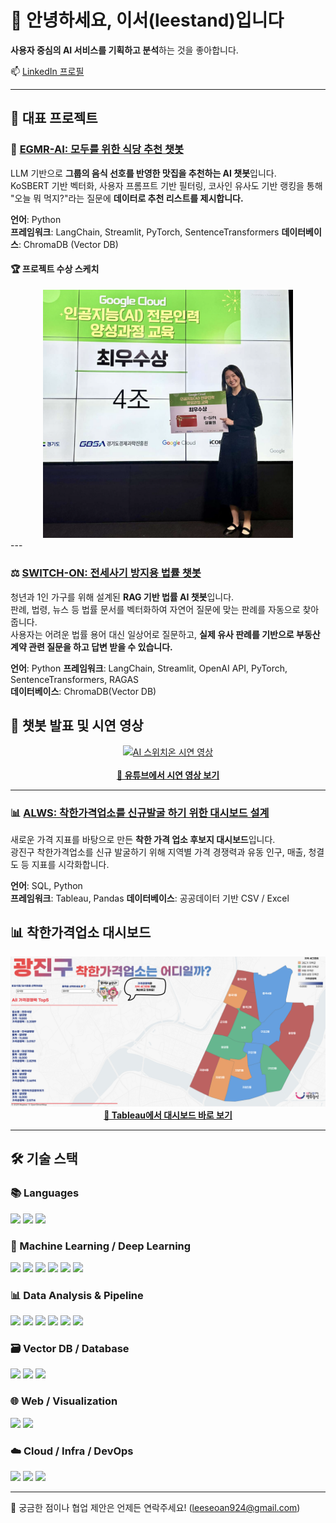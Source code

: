 # 👋 안녕하세요, 이서(leestand)입니다 

**사용자 중심의 AI 서비스를 기획하고 분석**하는 것을 좋아합니다.

📫 [LinkedIn 프로필](https://www.linkedin.com/in/leeseo/)   

---

## 🚀 대표 프로젝트

### 🥗 [EGMR-AI: 모두를 위한 식당 추천 챗봇](https://github.com/leestand/EGMR-AI)
LLM 기반으로 **그룹의 음식 선호를 반영한 맛집을 추천하는 AI 챗봇**입니다.  
KoSBERT 기반 벡터화, 사용자 프롬프트 기반 필터링, 코사인 유사도 기반 랭킹을 통해  "오늘 뭐 먹지?"라는 질문에 **데이터로 추천 리스트를 제시합니다.**

**언어**: Python    
**프레임워크**: LangChain, Streamlit, PyTorch, SentenceTransformers
**데이터베이스**: ChromaDB (Vector DB)  

#### 🏆 프로젝트 수상 스케치
<div align="center">
  <img src="https://raw.githubusercontent.com/leestand/EGMR-AI/main/images/presentation_day_1.jpg" width="400"/>
</div>
---

### ⚖️ [SWITCH-ON: 전세사기 방지용 법률 챗봇](https://github.com/leestand/SWITCH-ON)
청년과 1인 가구를 위해 설계된 **RAG 기반 법률 AI 챗봇**입니다.  
판례, 법령, 뉴스 등 법률 문서를 벡터화하여 자연어 질문에 맞는 판례를 자동으로 찾아줍니다.  
사용자는 어려운 법률 용어 대신 일상어로 질문하고, **실제 유사 판례를 기반으로 부동산 계약 관련 질문을 하고 답변 받을 수 있습니다.**

**언어**: Python
**프레임워크**: LangChain, Streamlit, OpenAI API, PyTorch, SentenceTransformers, RAGAS    
**데이터베이스**: ChromaDB(Vector DB)  


## 🎥 챗봇 발표 및 시연 영상

<div align="center">

  [![AI 스위치온 시연 영상](https://img.youtube.com/vi/4jeZ1oXFj5Q/0.jpg)](https://youtu.be/4jeZ1oXFj5Q?feature=shared)  
  <br>
  <strong>[🔗 유튜브에서 시연 영상 보기](https://youtu.be/4jeZ1oXFj5Q?feature=shared)</strong>

</div>

---

### 📊 [ALWS: 착한가격업소를 신규발굴 하기 위한 대시보드 설계](https://github.com/leestand/ALWS)
새로운 가격 지표를 바탕으로 만든 **착한 가격 업소 후보지 대시보드**입니다.  
광진구 착한가격업소를 신규 발굴하기 위해 지역별 가격 경쟁력과 유동 인구, 매출, 청결도 등 지표를 시각화합니다.

**언어**: SQL, Python  
**프레임워크**: Tableau, Pandas
**데이터베이스**: 공공데이터 기반 CSV / Excel  

## 📊 착한가격업소 대시보드

<div align="center">

  [![광진구 착한가격업소 Tableau 대시보드](https://raw.githubusercontent.com/leestand/ALWS/main/dashboard_sample.jpg)](https://public.tableau.com/app/profile/seungwoo.lee5575/viz/_17460765514420/1_1)
  <br>
  <strong>[🔗 Tableau에서 대시보드 바로 보기](https://public.tableau.com/app/profile/seungwoo.lee5575/viz/_17460765514420/1_1)</strong>

</div>

---

## 🛠 기술 스택

### 📚 Languages
<img src="https://img.shields.io/badge/Python-3776AB?style=flat-square&logo=python&logoColor=white"/>
<img src="https://img.shields.io/badge/SQL-4479A1?style=flat-square&logo=postgresql&logoColor=white"/>
<img src="https://img.shields.io/badge/R-276DC3?style=flat-square&logo=r&logoColor=white"/>

### 🧠 Machine Learning / Deep Learning
<img src="https://img.shields.io/badge/PyTorch-EE4C2C?style=flat-square&logo=pytorch&logoColor=white"/>
<img src="https://img.shields.io/badge/Keras-D00000?style=flat-square&logo=keras&logoColor=white"/>
<img src="https://img.shields.io/badge/TensorFlow-FF6F00?style=flat-square&logo=tensorflow&logoColor=white"/>
<img src="https://img.shields.io/badge/Scikit--learn-F7931E?style=flat-square&logo=scikit-learn&logoColor=white"/>
<img src="https://img.shields.io/badge/SentenceTransformers-00599C?style=flat-square&logo=semantic-release&logoColor=white"/>
<img src="https://img.shields.io/badge/CNN-0A0A0A?style=flat-square&logo=nvidia&logoColor=white"/>

### 📊 Data Analysis & Pipeline
<img src="https://img.shields.io/badge/Pandas-150458?style=flat-square&logo=pandas&logoColor=white"/>
<img src="https://img.shields.io/badge/Numpy-013243?style=flat-square&logo=numpy&logoColor=white"/>
<img src="https://img.shields.io/badge/Matplotlib-11557C?style=flat-square&logo=plotly&logoColor=white"/>
<img src="https://img.shields.io/badge/Apache Spark-E25A1C?style=flat-square&logo=apachespark&logoColor=white"/>
<img src="https://img.shields.io/badge/Apache Hadoop-66CCFF?style=flat-square&logo=apachehadoop&logoColor=black"/>
<img src="https://img.shields.io/badge/Apache Hive-FDEE21?style=flat-square&logo=apache&logoColor=black"/>

### 🗃 Vector DB / Database
<img src="https://img.shields.io/badge/ChromaDB-16C60C?style=flat-square&logo=databricks&logoColor=white"/>
<img src="https://img.shields.io/badge/MySQL-4479A1?style=flat-square&logo=mysql&logoColor=white"/>
<img src="https://img.shields.io/badge/MongoDB-47A248?style=flat-square&logo=mongodb&logoColor=white"/>

### 🌐 Web / Visualization
<img src="https://img.shields.io/badge/Streamlit-FF4B4B?style=flat-square&logo=streamlit&logoColor=white"/>
<img src="https://img.shields.io/badge/Tableau-E97627?style=flat-square&logo=tableau&logoColor=white"/>

### ☁️ Cloud / Infra / DevOps
<img src="https://img.shields.io/badge/GCP-4285F4?style=flat-square&logo=googlecloud&logoColor=white"/>
<img src="https://img.shields.io/badge/GitHub Actions-2088FF?style=flat-square&logo=githubactions&logoColor=white"/>
<img src="https://img.shields.io/badge/Linux-FCC624?style=flat-square&logo=linux&logoColor=black"/>


---

👀 궁금한 점이나 협업 제안은 언제든 연락주세요! (leeseoan924@gmail.com)

